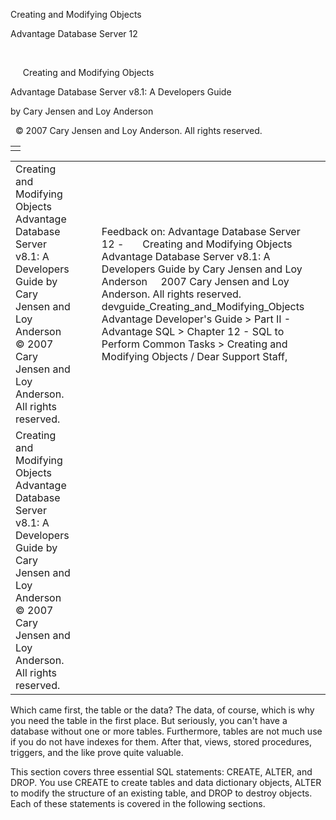 Creating and Modifying Objects




Advantage Database Server 12  

 

     Creating and Modifying Objects

Advantage Database Server v8.1: A Developers Guide

by Cary Jensen and Loy Anderson

  © 2007 Cary Jensen and Loy Anderson. All rights reserved.

|  |
| --- |
|  |

|  |  |  |  |  |
| --- | --- | --- | --- | --- |
| Creating and Modifying Objects  Advantage Database Server v8.1: A Developers Guide  by Cary Jensen and Loy Anderson    © 2007 Cary Jensen and Loy Anderson. All rights reserved. |  |  | Feedback on: Advantage Database Server 12 -       Creating and Modifying Objects Advantage Database Server v8.1: A Developers Guide by Cary Jensen and Loy Anderson     2007 Cary Jensen and Loy Anderson. All rights reserved. devguide\_Creating\_and\_Modifying\_Objects Advantage Developer's Guide > Part II - Advantage SQL > Chapter 12 - SQL to Perform Common Tasks > Creating and Modifying Objects / Dear Support Staff, |  |
| Creating and Modifying Objects  Advantage Database Server v8.1: A Developers Guide  by Cary Jensen and Loy Anderson    © 2007 Cary Jensen and Loy Anderson. All rights reserved. |  |  |  |  |

Which came first, the table or the data? The data, of course, which is why you need the table in the first place. But seriously, you can't have a database without one or more tables. Furthermore, tables are not much use if you do not have indexes for them. After that, views, stored procedures, triggers, and the like prove quite valuable.

This section covers three essential SQL statements: CREATE, ALTER, and DROP. You use CREATE to create tables and data dictionary objects, ALTER to modify the structure of an existing table, and DROP to destroy objects. Each of these statements is covered in the following sections.
